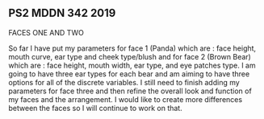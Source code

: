 ## PS2 MDDN 342 2019

FACES ONE AND TWO

So far I have put my parameters for face 1 (Panda) which are : face height, mouth curve, ear type and cheek type/blush and for face 2 (Brown Bear) which are : face height, mouth width, ear type, and eye patches type. I am going to have three ear types for each bear and am aiming to have three options for all of the discrete variables. I still need to finish adding my parameters for face three and then refine the overall look and function of my faces and the arrangement. I would like to create more differences between the faces so I will continue to work on that. 
